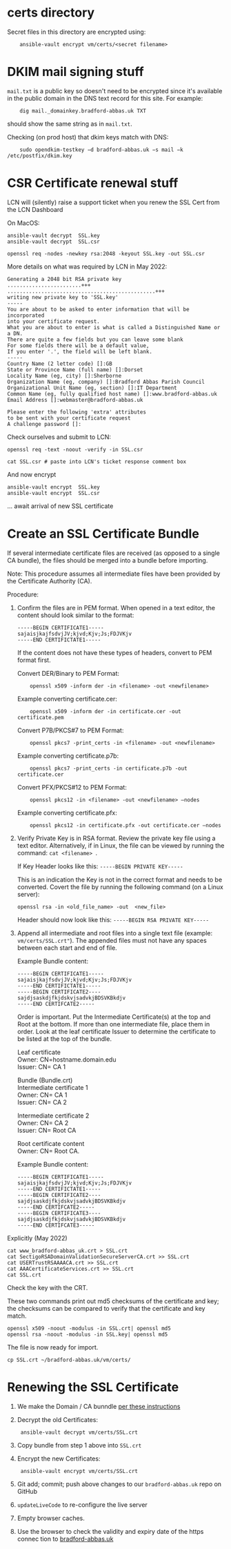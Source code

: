 # certs directory

Secret files in this directory are encrypted using:


        ansible-vault encrypt vm/certs/<secret filename>

# DKIM mail signing stuff


`mail.txt` is a public key so doesn't need to be encrypted since it's available in the public domain in the DNS text record for this site. For example:


        dig mail._domainkey.bradford-abbas.uk TXT


should show the same string as in `mail.txt`.

Checking (on prod host) that dkim keys match with DNS:


        sudo opendkim-testkey −d bradford-abbas.uk −s mail −k /etc/postfix/dkim.key


# CSR Certificate renewal stuff

LCN will (silently) raise a support ticket when you renew the SSL Cert from the LCN Dashboard  

On MacOS:

```
ansible-vault decrypt  SSL.key
ansible-vault decrypt  SSL.csr

openssl req -nodes -newkey rsa:2048 -keyout SSL.key -out SSL.csr
```

More details on what was required by LCN in May 2022:

```
Generating a 2048 bit RSA private key
........................+++
................................................+++
writing new private key to 'SSL.key'
-----
You are about to be asked to enter information that will be incorporated
into your certificate request.
What you are about to enter is what is called a Distinguished Name or a DN.
There are quite a few fields but you can leave some blank
For some fields there will be a default value,
If you enter '.', the field will be left blank.
-----
Country Name (2 letter code) []:GB
State or Province Name (full name) []:Dorset
Locality Name (eg, city) []:Sherborne
Organization Name (eg, company) []:Bradford Abbas Parish Council
Organizational Unit Name (eg, section) []:IT Department
Common Name (eg, fully qualified host name) []:www.bradford-abbas.uk
Email Address []:webmaster@bradford-abbas.uk

Please enter the following 'extra' attributes
to be sent with your certificate request
A challenge password []:
```

Check ourselves and submit to LCN:

```
openssl req -text -noout -verify -in SSL.csr

cat SSL.csr # paste into LCN's ticket response comment box
```

And now encrypt

```   
ansible-vault encrypt  SSL.key
ansible-vault encrypt  SSL.csr
```
... await arrival of new SSL certificate

# Create an SSL Certificate Bundle

If several intermediate certificate files are received (as opposed to a single CA bundle), the files should be merged into a bundle before importing.  

Note:  This procedure assumes all intermediate files have been provided by the Certificate Authority (CA).       


Procedure:

1.  Confirm the files are in PEM format.  When opened in a text editor, the content should look similar to the format:  

        -----BEGIN CERTIFICATE1-----
        sajaisjkajfsdvjJV;kjvd;Kjv;Js;FDJVKjv
        -----END CERTIFICTATE1-----

    If the content does not have these types of headers, convert to PEM format first.   

    Convert DER/Binary to PEM Format:

            openssl x509 -inform der -in <filename> -out <newfilename>

    Example converting certificate.cer:  

            openssl x509 -inform der -in certificate.cer -out certificate.pem

    Convert P7B/PKCS#7 to PEM Format:  

            openssl pkcs7 -print_certs -in <filename> -out <newfilename>

    Example converting certificate.p7b:

            openssl pkcs7 -print_certs -in certificate.p7b -out certificate.cer

    Convert PFX/PKCS#12 to PEM Format:  

            openssl pkcs12 -in <filename> -out <newfilename> –nodes

    Example converting certificate.pfx:  

            openssl pkcs12 -in certificate.pfx -out certificate.cer –nodes

2.  Verify Private Key is in RSA format.  Review the private key file using a text editor.  Alternatively, if in Linux, the file can be viewed by running the command: `cat <filename> `.

    If Key Header looks like this:  `-----BEGIN PRIVATE KEY-----`  

    This is an indication the Key is not in the correct format and needs to be converted.
    Covert the file by running the following command (on a Linux server):  

        openssl rsa -in <old_file_name> -out  <new_file>

    Header should now look like this:  `-----BEGIN RSA PRIVATE KEY-----`

3.  Append all intermediate and root files into a single text file (example: `vm/certs/SSL.crt"`).  The appended files must not have any spaces between each start and end of file.

    Example Bundle content:

        -----BEGIN CERTIFICATE1-----
        sajaisjkajfsdvjJV;kjvd;Kjv;Js;FDJVKjv
        -----END CERTIFICTATE1-----
        -----BEGIN CERTIFICATE2----
        sajdjsaskdjfkjdskvjsadvkjBDSVKBkdjv
        -----END CERTIFCATE2-----


    Order is important.  Put the Intermediate Certificate(s) at the top and Root at the bottom.  If more than one intermediate file, place them in order.  Look at the leaf certificate Issuer to determine the certificate to be listed at the top of the bundle.

    Leaf certificate   
    Owner: CN=hostname.domain.edu  
    Issuer: CN= CA 1

    Bundle (Bundle.crt)  
    Intermediate certificate 1   
    Owner: CN= CA 1  
    Issuer: CN= CA 2  

    Intermediate certificate 2  
    Owner: CN= CA 2  
    Issuer: CN= Root CA  

    Root certificate content  
    Owner: CN= Root CA.


    Example Bundle content:  

        -----BEGIN CERTIFICATE1-----
        sajaisjkajfsdvjJV;kjvd;Kjv;Js;FDJVKjv
        -----END CERTIFICTATE1-----
        -----BEGIN CERTIFICATE2----
        sajdjsaskdjfkjdskvjsadvkjBDSVKBkdjv
        -----END CERTIFCATE2-----
        -----BEGIN CERTIFICATE3----
        sajdjsaskdjfkjdskvjsadvkjBDSVKBkdjv
        -----END CERTIFCATE3-----


Explicitly (May 2022)

```
cat www_bradford-abbas_uk.crt > SSL.crt
cat SectigoRSADomainValidationSecureServerCA.crt >> SSL.crt
cat USERTrustRSAAAACA.crt >> SSL.crt
cat AAACertificateServices.crt >> SSL.crt
cat SSL.crt
```

Check the key with the CRT.

These two commands print out md5 checksums of the certificate and key; the checksums can be compared to verify that the certificate and key match.

```
openssl x509 -noout -modulus -in SSL.crt| openssl md5
openssl rsa -noout -modulus -in SSL.key| openssl md5
```

The file is now ready for import.

```
cp SSL.crt ~/bradford-abbas.uk/vm/certs/
```

# Renewing the SSL Certificate

1. We make the Domain / CA bunndle [per these instructions](https://iainhouston.com/devops/drupal/parish%20councils/2019/06/15/Annual_SSL_Renewal.html)

1. Decrypt the old Certificates:

        ansible-vault decrypt vm/certs/SSL.crt

1. Copy bundle from step 1 above into `SSL.crt`

1. Encrypt the new Certificates:  

        ansible-vault encrypt vm/certs/SSL.crt

1. Git add; commit; push above changes to our  `bradford-abbas.uk` repo on GitHub

1. `updateLiveCode` to re-configure the live server

1. Empty browser caches.

1. Use the browser to check the validity and expiry date of the https connec tion to [bradford-abbas.uk](https://bradford-abbas.uk/)
